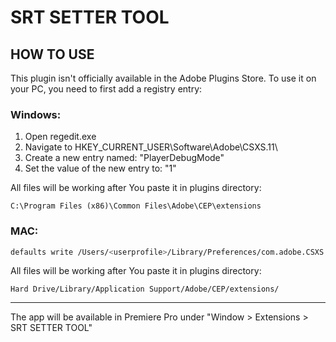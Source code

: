 # SRT SETTER TOOL



## HOW TO USE

This plugin isn't officially available in the Adobe Plugins Store. To use it on your PC, you need to first add a registry entry:
### Windows:
1) Open regedit.exe
2) Navigate to HKEY_CURRENT_USER\Software\Adobe\CSXS.11\
3) Create a new entry named: "PlayerDebugMode" 
4) Set the value of the new entry to: "1"

All files will be working after You paste it in plugins directory:
```
C:\Program Files (x86)\Common Files\Adobe\CEP\extensions
```
### MAC:
```sh
defaults write /Users/<userprofile>/Library/Preferences/com.adobe.CSXS.11.plist PlayerDebugMode 1
```
All files will be working after You paste it in plugins directory:
```
Hard Drive/Library/Application Support/Adobe/CEP/extensions/
```
---

The app will be available in Premiere Pro under "Window > Extensions > SRT SETTER TOOL"